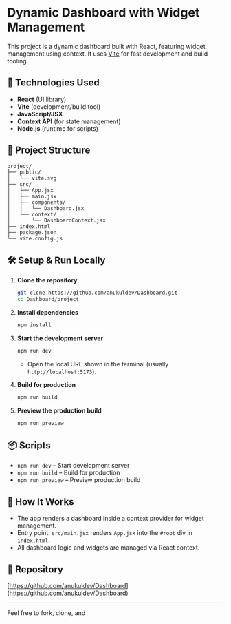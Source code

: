 # Dynamic Dashboard with Widget Management

This project is a dynamic dashboard built with React, featuring widget management using context. It uses [Vite](https://vitejs.dev/) for fast development and build tooling.

## 🚀 Technologies Used

- **React** (UI library)
- **Vite** (development/build tool)
- **JavaScript/JSX**
- **Context API** (for state management)
- **Node.js** (runtime for scripts)

## 📁 Project Structure

```
project/
├── public/
│   └── vite.svg
├── src/
│   ├── App.jsx
│   ├── main.jsx
│   ├── components/
│   │   └── Dashboard.jsx
│   └── context/
│       └── DashboardContext.jsx
├── index.html
├── package.json
└── vite.config.js
```

## 🛠️ Setup & Run Locally

1. **Clone the repository**
   ```sh
   git clone https://github.com/anukuldev/Dashboard.git
   cd Dashboard/project
   ```

2. **Install dependencies**
   ```sh
   npm install
   ```

3. **Start the development server**
   ```sh
   npm run dev
   ```
   - Open the local URL shown in the terminal (usually `http://localhost:5173`).

4. **Build for production**
   ```sh
   npm run build
   ```

5. **Preview the production build**
   ```sh
   npm run preview
   ```

## 📦 Scripts

- `npm run dev` – Start development server
- `npm run build` – Build for production
- `npm run preview` – Preview production build

## 📝 How It Works

- The app renders a dashboard inside a context provider for widget management.
- Entry point: `src/main.jsx` renders `App.jsx` into the `#root` div in `index.html`.
- All dashboard logic and widgets are managed via React context.

## 🔗 Repository

[https://github.com/anukuldev/Dashboard](https://github.com/anukuldev/Dashboard)

---

Feel free to fork, clone, and

